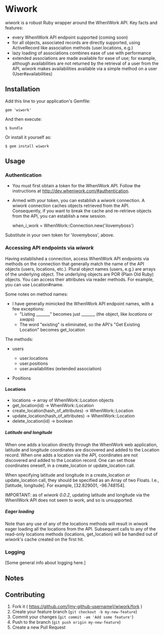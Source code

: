 # Wiwork

*wiwork* is a robust Ruby wrapper around the WhenIWork API. Key facts and features:

* every WhenIWork API endpoint supported (coming soon)
* for all objects, associated records are directly supported, using ActiveRecord like association methods (user.locations, e.g.)
* lazy loading of associations combines ease of use with performance
* extended associations are made available for ease of use; for example, although availabilities are not returned by the retrieval of a user from the API, *wiwork* makes availabilities available via a simple method on a user (User#availabilities)

## Installation

Add this line to your application's Gemfile:

    gem 'wiwork'

And then execute:

    $ bundle

Or install it yourself as:

    $ gem install wiwork

## Usage

### Authentication

* You must first obtain a token for the WhenIWork API. Follow the instructions at <http://dev.wheniwork.com/#authentication>.

* Armed with your token, you can establish a *wiwork* connection. A *wiwork* connection caches objects retrieved from the API. Consequently, if you want to break the cache and re-retrieve objects from the API, you can establish a new session.

	when_i_work = WhenIWork::Connection.new('ilovemyboss')

Substitute in your own token for 'ilovemyboss', above.

### Accessing API endpoints via *wiwork*

Having established a connection, access WhenIWork API endpoints via methods on the connection that generally match the name of the API objects (users, locations, etc.). Plural object names (users, e.g.) are arrays of the underlying object. The underlying objects are POR (Plain Old Ruby) objects. You can access their attributes via reader methods. For example, you can use Location#name.

Some notes on method names:

* I have generally mimicked the WhenIWork API endpoint names, with a few exceptions:
  * "Listing _______" becomes just _______ (the object, like *locations* or *swaps*)
  * The word "existing" is eliminated, so the API's "Get Existing Location" becomes get_location

The methods:

* users
	* user.locations
	* user.positions
	* user.availabilities (extended association)

* Positions

#### Locations

  * locations -> array of WhenIWork::Location objects
  * get_location(id) -> WhenIWork::Location
  * create_location(hash_of_attributes) -> WhenIWork::Location
  * update_location(hash_of_attributes) -> WhenIWork::Location
  * delete_location(id) -> boolean

##### Latitude and longitude

When one adds a location directly through the WhenIWork web application, latitude and longitude coordinates are discovered and added to the Location record. When one adds a location via the API, coordinates are not discovered and added to the Location record. One can set those coordinates oneself, in a create_location or update_location call.

When specifying latitude and longitude in a create_location or update_location call, they should be specified as an Array of two Floats. I.e., [latitude, longitude]. For example, [32.829001, -96.748154].

IMPORTANT: as of *wiwork 0.0.2*, updating latitude and longitude via the WhenIWork API does not seem to work, and so is unsupported.

##### Eager loading

Note than any use of any of the locations methods will result in *wiwork* eager loading all the locations from the API. Subsequent calls to any of the read-only locations methods (locations, get_location) will be handled out of *wiwork*'s cache created on the first hit.

### Logging

[Some general info about logging here.]

## Notes

## Contributing

1. Fork it ( https://github.com/[my-github-username]/wiwork/fork )
2. Create your feature branch (`git checkout -b my-new-feature`)
3. Commit your changes (`git commit -am 'Add some feature'`)
4. Push to the branch (`git push origin my-new-feature`)
5. Create a new Pull Request
